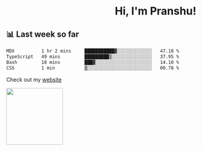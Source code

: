 <div align="right" >
   
   <H1>Hi, I'm Pranshu!</H1>

</div>

## 📊 Last week so far
<!--START_SECTION:waka-->

```txt
MDX          1 hr 2 mins     ███████████▓░░░░░░░░░░░░░   47.18 %
TypeScript   49 mins         █████████▒░░░░░░░░░░░░░░░   37.95 %
Bash         18 mins         ███▓░░░░░░░░░░░░░░░░░░░░░   14.10 %
CSS          1 min           ▒░░░░░░░░░░░░░░░░░░░░░░░░   00.78 %
```

<!--END_SECTION:waka-->

Check out my [website](https://pranshu05.vercel.app)

<img align="left" width="150" src="https://user-images.githubusercontent.com/70943732/209951571-93b7afe5-f523-4683-b725-5d94b287e94e.png">

